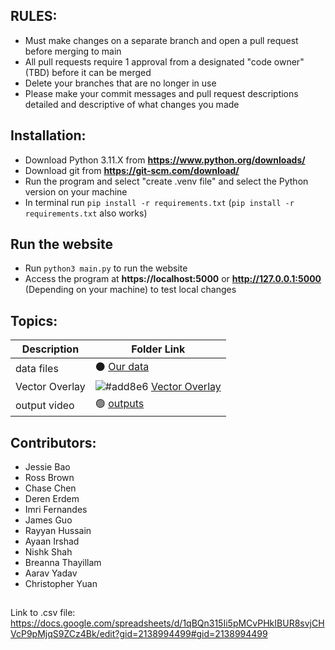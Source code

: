 ## RULES:
- Must make changes on a separate branch and open a pull request before merging to main
- All pull requests require 1 approval from a designated "code owner" (TBD) before it can be merged 
- Delete your branches that are no longer in use
- Please make your commit messages and pull request descriptions detailed and descriptive of what changes you made

## Installation:
- Download Python 3.11.X from **https://www.python.org/downloads/**
- Download git from **https://git-scm.com/download/**
- Run the program and select "create .venv file" and select the Python version on your machine
- In terminal run `pip install -r requirements.txt` (`pip install -r requirements.txt` also works)

## Run the website
- Run `python3 main.py` to run the website 
- Access the program at **https://localhost:5000** or **http://127.0.0.1:5000** (Depending on your machine) to test local changes



## Topics:
| Description | Folder Link |
| ------------- | ------------- | 
| data files | ⚫ [Our data](https://github.com/Westview-USC-Biomechanics-Collaboration/Prepare2Play-Learning-Experience/tree/vector-overlay/data)| 
| Vector Overlay | ![#add8e6](https://via.placeholder.com/15/add8e6/000000?text=+) [Vector Overlay](https://github.com/Westview-USC-Biomechanics-Collaboration/Prepare2Play-Learning-Experience/tree/vector-overlay/vector_overlay)|
| output video | 🟢 [outputs](https://github.com/Westview-USC-Biomechanics-Collaboration/Prepare2Play-Learning-Experience/tree/vector-overlay/outputs) |

## Contributors:
- Jessie Bao
- Ross Brown
- Chase Chen
- Deren Erdem
- Imri Fernandes
- James Guo
- Rayyan Hussain
- Ayaan Irshad
- Nishk Shah
- Breanna Thayillam
- Aarav Yadav
- Christopher Yuan

##
Link to .csv file: https://docs.google.com/spreadsheets/d/1qBQn315Ii5pMCvPHkIBUR8svjCHVcP9pMjqS9ZCz4Bk/edit?gid=2138994499#gid=2138994499


